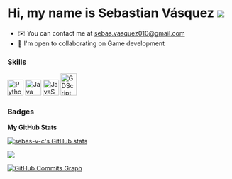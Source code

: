 Hi, my name is Sebastian Vásquez ![](https://user-images.githubusercontent.com/18350557/176309783-0785949b-9127-417c-8b55-ab5a4333674e.gif)
=======================================================================================================================================
* ✉️  You can contact me at [sebas.vasquez010@gmail.com](mailto:sebas.vasquez010@gmail.com)
* 🤝  I'm open to collaborating on Game development

### Skills


<p align="left">
<a href="https://www.python.org/" target="_blank" rel="noreferrer"><img src="https://raw.githubusercontent.com/danielcranney/readme-generator/main/public/icons/skills/python-colored.svg" width="36" height="36" alt="Python" title="Python"/></a>
<a href="https://www.oracle.com/java/" target="_blank" rel="noreferrer"><img src="https://raw.githubusercontent.com/danielcranney/readme-generator/main/public/icons/skills/java-colored.svg" width="36" height="36" alt="Java" title="Java"/></a>
<a href="https://developer.mozilla.org/en-US/docs/Web/JavaScript" target="_blank" rel="noreferrer"><img src="https://raw.githubusercontent.com/danielcranney/readme-generator/main/public/icons/skills/javascript-colored.svg" width="36" height="36" alt="JavaScript" title="JavaScript"/></a>
<a href="https://godotengine.org/" targer="_blank" rel="noreferrer"><img src="https://godotengine.org/themes/godotengine/assets/press/logo_large_color_dark.svg" width="36" height="50" alt="GDScript" title="GDScript"/></a>
</p>

### Badges

<b>My GitHub Stats</b>

<a href="http://www.github.com/sebas-v-c"><img src="https://github-readme-stats.vercel.app/api?username=sebas-v-c&show_icons=true&hide=&count_private=true&title_color=0891b2&text_color=ffffff&icon_color=0891b2&bg_color=1c1917&hide_border=true&show_icons=true" alt="sebas-v-c's GitHub stats" /></a>

<a href="http://www.github.com/sebas-v-c"><img src="https://github-readme-streak-stats.herokuapp.com/?user=sebas-v-c&stroke=ffffff&background=1c1917&ring=0891b2&fire=0891b2&currStreakNum=ffffff&currStreakLabel=0891b2&sideNums=ffffff&sideLabels=ffffff&dates=ffffff&hide_border=true" /></a>

<a href="http://www.github.com/sebas-v-c"><img src="https://activity-graph.herokuapp.com/graph?username=sebas-v-c&bg_color=1c1917&color=ffffff&line=0891b2&point=ffffff&area_color=1c1917&area=true&hide_border=true&custom_title=GitHub%20Commits%20Graph" alt="GitHub Commits Graph" /></a>
